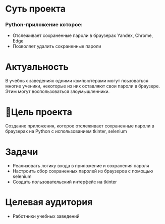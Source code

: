 # Суть проекта
### Python-приложение которое:
- Отслеживает сохраненные пароли в браузерах Yandex, Chrome, Edge
- Позволяет удалить сохраненные пароли
# Актуальность
В учебных заведениях одними компьютерами могут поьзоваться многие ученики, некоторые из них оставляют свои пароли в браузере. Этим могут воспользоваться злоумышленники.
# 🎯Цель проекта
Создание приложения, которое отслеживает сохраненные пароли в браузерах на Python с использованием tkinter, selenium
# Задачи
- Реализовать логику входа в приложение и сохранения пароля
- Настроить сбор сохраненных паролей из браузеров с помощью selenium
- Создать пользовательский интерфейс на tkinter
# Целевая аудитория
- Работники учебных заведений
